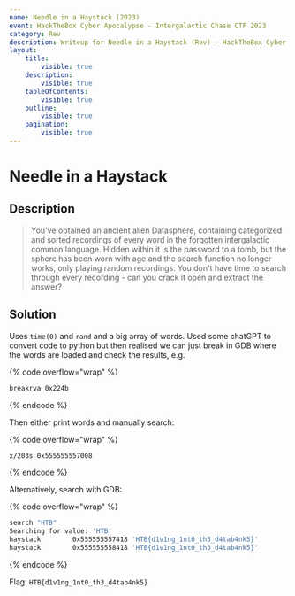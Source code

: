 ```yaml
---
name: Needle in a Haystack (2023)
event: HackTheBox Cyber Apocalypse - Intergalactic Chase CTF 2023
category: Rev
description: Writeup for Needle in a Haystack (Rev) - HackTheBox Cyber Apocalypse - Intergalactic Chase CTF (2023) 💜
layout:
    title:
        visible: true
    description:
        visible: true
    tableOfContents:
        visible: true
    outline:
        visible: true
    pagination:
        visible: true
---
```


# Needle in a Haystack

## Description

> You've obtained an ancient alien Datasphere, containing categorized and sorted recordings of every word in the forgotten intergalactic common language. Hidden within it is the password to a tomb, but the sphere has been worn with age and the search function no longer works, only playing random recordings. You don't have time to search through every recording - can you crack it open and extract the answer?

## Solution

Uses `time(0)` and `rand` and a big array of words. Used some chatGPT to convert code to python but then realised we can just break in GDB where the words are loaded and check the results, e.g.

{% code overflow="wrap" %}
```bash
breakrva 0x224b
```
{% endcode %}

Then either print words and manually search:

{% code overflow="wrap" %}
```bash
x/203s 0x555555557008
```
{% endcode %}

Alternatively, search with GDB:

{% code overflow="wrap" %}
```bash
search "HTB"
Searching for value: 'HTB'
haystack        0x555555557418 'HTB{d1v1ng_1nt0_th3_d4tab4nk5}'
haystack        0x555555558418 'HTB{d1v1ng_1nt0_th3_d4tab4nk5}'
```
{% endcode %}

Flag: `HTB{d1v1ng_1nt0_th3_d4tab4nk5}`
